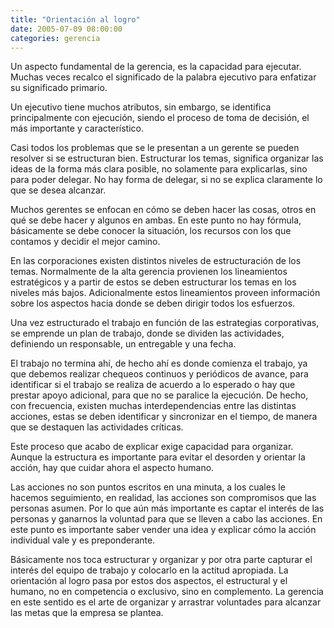 ```yaml
---
title: "Orientación al logro"
date: 2005-07-09 08:00:00
categories: gerencia
---
```

Un aspecto fundamental de la gerencia, es la capacidad para ejecutar. Muchas veces recalco el significado de la palabra ejecutivo para enfatizar su significado primario.

Un ejecutivo tiene muchos atributos, sin embargo, se identifica principalmente con ejecución, siendo el proceso de toma de decisión, el más importante y característico.

Casi todos los problemas que se le presentan a un gerente se pueden resolver si se estructuran bien. Estructurar los temas, significa organizar las ideas de la forma más clara posible, no solamente para explicarlas, sino para poder delegar. No hay forma de delegar, si no se explica claramente lo que se desea alcanzar.

Muchos gerentes se enfocan en cómo se deben hacer las cosas, otros en qué se debe hacer y algunos en ambas. En este punto no hay fórmula, básicamente se debe conocer la situación, los recursos con los que contamos y decidir el mejor camino. 

En las corporaciones existen distintos niveles de estructuración de los temas. Normalmente de la alta gerencia provienen los lineamientos estratégicos y a partir de estos se deben estructurar los temas en los niveles más bajos. Adicionalmente estos lineamientos proveen información sobre los aspectos hacia donde se deben dirigir todos los esfuerzos.

Una vez estructurado el trabajo en función de las estrategias corporativas, se emprende un plan de trabajo, donde se dividen las actividades, definiendo un responsable, un entregable y una fecha.

El trabajo no termina ahí, de hecho ahí es donde comienza el trabajo, ya que debemos realizar chequeos continuos y periódicos de avance, para identificar si el trabajo se realiza de acuerdo a lo esperado o hay que prestar apoyo adicional, para que no se paralice la ejecución. De hecho, con frecuencia, existen muchas interdependencias entre las distintas acciones, estas se deben identificar y sincronizar en el tiempo, de manera que se destaquen las actividades críticas. 

Este proceso que acabo de explicar exige capacidad para organizar. Aunque la estructura es importante para evitar el desorden y orientar la acción, hay que cuidar ahora el aspecto humano.

Las acciones no son puntos escritos en una minuta, a los cuales le hacemos seguimiento, en realidad, las acciones son compromisos que las personas asumen. Por lo que aún más importante es captar el interés de las personas y ganarnos la voluntad para que se lleven a cabo las acciones. En este punto es importante saber vender una idea y explicar cómo la acción individual vale y es preponderante. 

Básicamente nos toca estructurar y organizar y por otra parte capturar el interés del equipo de trabajo y colocarlo en la actitud apropiada. La orientación al logro pasa por estos dos aspectos, el estructural y el humano, no en competencia o exclusivo, sino en complemento. La gerencia en este sentido es el arte de organizar y arrastrar voluntades para alcanzar las metas que la empresa se plantea.

